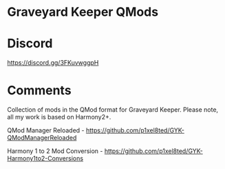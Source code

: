 # Graveyard Keeper QMods

# Discord

https://discord.gg/3FKuvwggpH

# Comments

Collection of mods in the QMod format for Graveyard Keeper. Please note, all my work is based on Harmony2+.
 
QMod Manager Reloaded  - https://github.com/p1xel8ted/GYK-QModManagerReloaded
 
Harmony 1 to 2 Mod Conversion - https://github.com/p1xel8ted/GYK-Harmony1to2-Conversions
 
